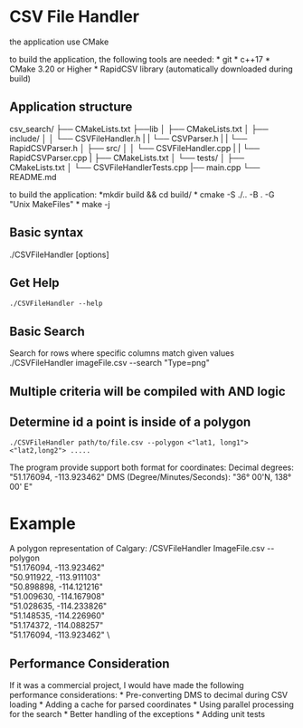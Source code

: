 
# CSV File Handler


the application use CMake

to build the application, the following tools are needed:
    * git
    * c++17
    * CMake 3.20 or Higher
    * RapidCSV library (automatically downloaded during build)


## Application structure

csv_search/
├── CMakeLists.txt
├──lib
│   ├── CMakeLists.txt
│   ├── include/
│   │   └── CSVFileHandler.h
|   |   └── CSVParser.h
|   |   └── RapidCSVParser.h
│   ├── src/
│   │    └── CSVFileHandler.cpp
|   |    └── RapidCSVParser.cpp
|   ├── CMakeLists.txt
│   └── tests/
│       ├── CMakeLists.txt
│       └── CSVFileHandlerTests.cpp
|── main.cpp
└── README.md


to build the application:
    *mkdir build && cd build/
    * cmake -S ./.. -B . -G "Unix MakeFiles"
    * make -j

## Basic syntax
./CSVFileHandler <filename> [options]

## Get Help
    ./CSVFileHandler --help

## Basic Search
Search for rows where specific columns match given values
    ./CSVFileHandler imageFile.csv --search "Type=png"

## Multiple criteria will be compiled with AND logic

## Determine id a point is inside of a polygon
    ./CSVFileHandler path/to/file.csv --polygon <"lat1, long1"> <"lat2,long2"> .....

The program provide support both format for coordinates:
    Decimal degrees: "51.176094, -113.923462"
    DMS (Degree/Minutes/Seconds): "36° 00'N, 138° 00' E"

# Example
A polygon representation of Calgary:
/CSVFileHandler ImageFile.csv  --polygon \
"51.176094, -113.923462" \
"50.911922, -113.911103" \
"50.898898, -114.121216" \
"51.009630, -114.167908" \
"51.028635, -114.233826" \
"51.148535, -114.226960" \
"51.174372, -114.088257" \
"51.176094, -113.923462" \

## Performance Consideration
If it was a commercial project, I would have made the following performance considerations:
    * Pre-converting DMS to decimal during CSV loading
    * Adding a cache for parsed coordinates
    * Using parallel processing for the search
    * Better handling of the exceptions
    * Adding unit tests

